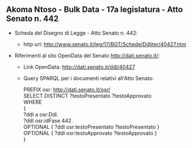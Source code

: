 ## Akoma Ntoso - Bulk Data - 17a legislatura - Atto Senato n. 442 ##

* Scheda del Disegno di Legge - Atto Senato n. 442:
	* http url: http://www.senato.it/leg/17/BGT/Schede/Ddliter/40427.htm

* Riferimenti al sito OpenData del Senato http://dati.senato.it/:
	* Link OpenData: http://dati.senato.it/ddl/40427
	* Query SPARQL per i documenti relativi all'Atto Senato:

        PREFIX osr: <http://dati.senato.it/osr/>  
		SELECT DISTINCT ?testoPresentato ?testoApprovato  
		WHERE  
		{  
		    ?ddl a osr:Ddl.  
		    ?ddl osr:idFase 442 .  
		    OPTIONAL { ?ddl osr:testoPresentato ?testoPresentato }  
		    OPTIONAL { ?ddl osr:testoApprovato ?testoApprovato }  
		}
		